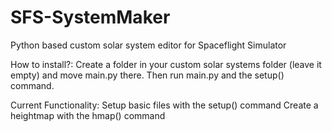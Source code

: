# SFS-SystemMaker
Python based custom solar system editor for Spaceflight Simulator

How to install?:
Create a folder in your custom solar systems folder (leave it empty) and move main.py there. Then run main.py and the setup() command.

Current Functionality:
Setup basic files with the setup() command
Create a heightmap with the hmap() command
